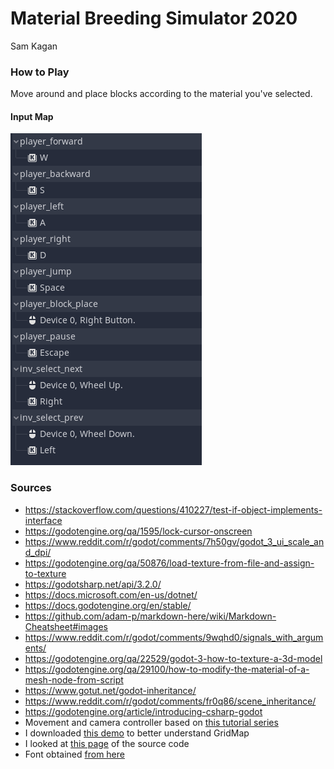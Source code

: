 # Material Breeding Simulator 2020
Sam Kagan

### How to Play
Move around and place blocks according to the material you've selected.

#### Input Map

![alt text](input_map.png)


### Sources
* https://stackoverflow.com/questions/410227/test-if-object-implements-interface
* https://godotengine.org/qa/1595/lock-cursor-onscreen
* https://www.reddit.com/r/godot/comments/7h50gv/godot_3_ui_scale_and_dpi/
* https://godotengine.org/qa/50876/load-texture-from-file-and-assign-to-texture
* https://godotsharp.net/api/3.2.0/
* https://docs.microsoft.com/en-us/dotnet/
* https://docs.godotengine.org/en/stable/
* https://github.com/adam-p/markdown-here/wiki/Markdown-Cheatsheet#images
* https://www.reddit.com/r/godot/comments/9wqhd0/signals_with_arguments/
* https://godotengine.org/qa/22529/godot-3-how-to-texture-a-3d-model
* https://godotengine.org/qa/29100/how-to-modify-the-material-of-a-mesh-node-from-script
* https://www.gotut.net/godot-inheritance/
* https://www.reddit.com/r/godot/comments/fr0q86/scene_inheritance/
* https://godotengine.org/article/introducing-csharp-godot
* Movement and camera controller based on [this tutorial series](https://www.youtube.com/playlist?list=PLiUQR4U_J9efMalyhB1DtqywA_HPg-FrR)
* I downloaded [this demo](https://docs.godotengine.org/en/stable/_downloads/e4105f0d6448811bfc256845ba6dbaa3/gridmap_demo.zip) to better understand GridMap
* I looked at [this page](https://github.com/godotengine/godot/blob/9b3d43cb974dd3407fd0936e486e34b8cec436e7/scene/3d/physics_body_3d.cpp) of the source code
* Font obtained [from here](https://ftp.gnu.org/gnu/freefont/freefont-ttf.zip)

